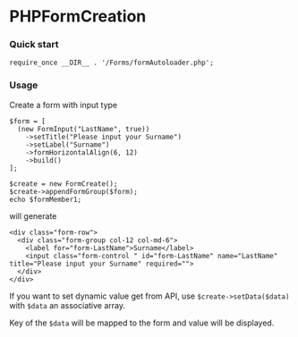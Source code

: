 # PHPFormCreation

### Quick start

`require_once __DIR__ . '/Forms/formAutoloader.php';`

### Usage

Create a form with input type
```
$form = [
  (new FormInput("LastName", true))
    ->setTitle("Please input your Surname")
    ->setLabel("Surname")
    ->formHorizontalAlign(6, 12)
    ->build()
];

$create = new FormCreate();
$create->appendFormGroup($form);
echo $formMember1;
```

will generate 

```
<div class="form-row">
  <div class="form-group col-12 col-md-6">
    <label for="form-LastName">Surname</label>
    <input class="form-control " id="form-LastName" name="LastName" title="Please input your Surname" required="">
  </div>
</div>
```

If you want to set dynamic value get from API, use `$create->setData($data)` with `$data` an associative array.

Key of the `$data` will be mapped to the form and value will be displayed.
